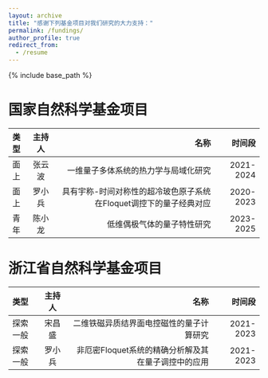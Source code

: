 ```yaml
---
layout: archive
title: "感谢下列基金项目对我们研究的大力支持："
permalink: /fundings/
author_profile: true
redirect_from:
  - /resume
---
```


{% include base_path %}

国家自然科学基金项目
======

| 类型 | 主持人 | 名称 | 时间段 | 
|:--------|:-------:|--------:|--------:|
| 面上 | 张云波 | 一维量子多体系统的热力学与局域化研究  | 2021-2024 |
| 面上 | 罗小兵 | 具有宇称-时间对称性的超冷玻色原子系统在Floquet调控下的量子经典对应  | 2020-2023 |
| 青年 | 陈小龙 |    低维偶极气体的量子特性研究       | 2023-2025  |


浙江省自然科学基金项目
======

| 类型 | 主持人 | 名称 | 时间段 | 
|:--------|:-------:|--------:|--------:|
| 探索一般 | 宋昌盛 | 二维铁磁异质结界面电控磁性的量子计算研究  | 2021-2023 |
| 探索一般 | 罗小兵 | 非厄密Floquet系统的精确分析解及其在量子调控中的应用  | 2021-2023 |
